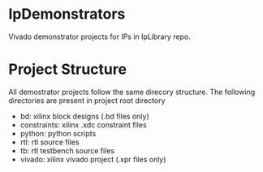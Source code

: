 # IpDemonstrators
Vivado demonstrator projects for IPs in IpLibrary repo.


# Project Structure
All demostrator projects follow the same direcory structure.
The following directories are present in project root directory
* bd: xilinx block designs (.bd files only)
* constraints: xilinx .xdc constraint files
* python: python scripts
* rtl: rtl source files
* tb: rtl testbench source files
* vivado: xilinx vivado project (.xpr files only)
